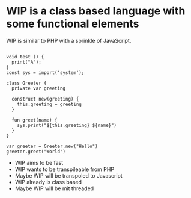 # WIP is a class based language with some functional elements
WIP is similar to PHP with a sprinkle of JavaScript. 


```wip

void test () {
  print("A");
}
const sys = import('system');

class Greeter {
  private var greeting

  construct new(greeting) {
    this.greeting = greeting
  }

  fun greet(name) {
    sys.print("${this.greeting} ${name}")
  }
}

var greeter = Greeter.new("Hello")
greeter.greet("World")
```

- WIP aims to be fast
- WIP wants to be transpileable from PHP
- Maybe WIP will be transpoled to Javascript
- WIP already is class based
- Maybe WIP will be mit threaded 
